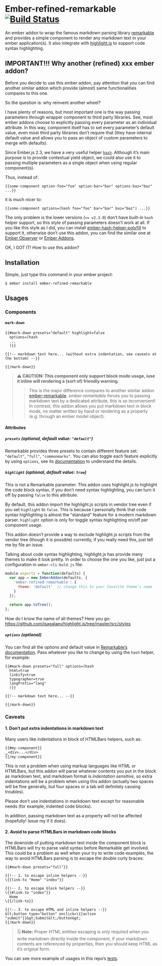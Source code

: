 # Ember-refined-remarkable [![Build Status](https://travis-ci.org/very-geek/ember-refined-remarkable.svg?branch=master)](https://travis-ci.org/very-geek/ember-refined-remarkable)

An ember addon to wrap the famous markdown parsing library [remarkable](https://github.com/jonschlinkert/remarkable) and provides a simple component to render any markdown text in your ember application(s). It also integrate with [highlight.js](https://highlightjs.org/) to support code syntax highlighting.

## IMPORTANT!!! Why another (refined) xxx ember addon?

Before you decide to use this ember addon, pay attention that you can find another similar addon which provide (almost) same functionalities compares to this one.

So the question is: why reinvent another wheel?

I have plenty of reasons, but most important one is the way passing parameters through wrapper component to third party libraries. See, most ember addons choose to explicitly passing every parameter as an individual attribute. In this way, component itself has to set every parameter’s default value, even most third party libraries don’t require that (they have internal default value and allows you to pass an object of custom parameters to merge with defaults).

Since Ember.js 2.3, we have a very useful helper [`hash`](http://emberjs.com/api/classes/Ember.Templates.helpers.html#method_hash). Although it’s main purpose is to provide contextual yield object, we could also use it to passing multiple parameters as a single object when using regular component(s).

Thus, instead of:

```htmlbars
{{some-component option-foo="foo" option-bar="bar" options-baz="baz" ...}}
```

it is much nicer to:

```htmlbars
{{some-component options=(hash foo="foo" bar="bar" baz="baz") ...}}
```

The only problem is the lower versions (`<= v2.3.0`) don’t have built-in `hash` helper support, so this style of passing parameters doesn’t work at all. If you like this style as I did, you can install [ember-hash-helper-polyfill](https://github.com/cibernox/ember-hash-helper-polyfill) to support it, otherwise don’t use this addon, you can find the similar one at [Ember Observer](https://emberobserver.com/) or [Ember Addons](https://www.emberaddons.com/).

OK, I GOT IT! How to use this addon?

## Installation

Simple, just type this command in your ember project:

```shell
$ ember install ember-refined-remarkable
```

## Usages

### Components

####  `mark-down`

```htmlbars
{{#mark-down presets="default" highlight=false
  options=(hash
  ...
  )}}

{{!-- markdown text here... (without extra indentation, see caveats at the bottom) --}}

{{/mark-down}}
```

> **⚠️ CAUTION: This component only support block mode usage, iuse it inline will rendering a (sort of) friendly warning.**
>
> > This is the major difference compares to another similar addon [ember-remarkable](https://github.com/johnotander/ember-remarkable). _ember-remarkable_ forces you to passing markdown text by a dedicated attribute, this is so inconvenient! In contrast, this addon allows you put markdown text in block mode, no matter written by hand or rendering as a property (e.g: through an ember model object).

#### Attributes

##### `presets` (optional, default value: `"default"`)

Remarkable provides three presets to contain different feature set: `"default"`, `"full"`, `"commonmarks"`. You can also toggle each feature explicitly by using `options`, see its [documentation](https://github.com/jonschlinkert/remarkable#presets) to understand the details.

##### `highlight` (optional, default value: `true`)

This is not a Remarkable parameter. This addon uses highlight.js to highlight the code block syntax, if you don’t need syntax highlighting, you can turn it off by passing `false` to this attribute.

By default, this addon import the highlight.js scripts in vendor tree even if you set `highlight` to `false`. This is because I personally think that code syntax highlighting is almost the “standard” feature for a modern markdown parser. `highlight` option is only for toggle syntax highlighting on/off per component usage.

This addon doesn’t provide a way to exclude highlight.js scripts from the vendor tree (though it is possible) currently, if you really need this, just tell me by file an issue.

Talking about code syntax highlighting, highlight.js has provide many themes to make it look pretty. In order to choose the one you like, just put a configuration in `ember-cli-buld.js` file:

```javascript
module.exports = function(defaults) {
  var app = new EmberAddon(defaults, {
    'ember-refined-remarkable': {
      theme: 'default'  // change this to your favorite theme’s name
    }
  });

  return app.toTree();
};
```

How do I know the name of all themes? Here you go: https://github.com/isagalaev/highlight.js/tree/master/src/styles

##### `options` (optional)

You can find all the options and default value in [Remarkable’s documentation](https://github.com/jonschlinkert/remarkable#options). Pass whatever you like to change by using the `hash` helper, for example:

```htmlbars
{{#mark-down presets="full" options=(hash
  html=true
  linkify=true
  typographer=true
  langPrefix="lang"
  )}}

{{!-- markdown text here... --}}

{{/mark-down}}
```

### Caveats

#### 1. Don’t put extra indentations in markdown text

Many users like indentations in block of HTMLBars helpers, such as:

```htmlbars
{{#my-component}}
˽˽<div>...</div>
{{/my-component}}
```

This is not a problem when using markup languages like HTML or HTMLBars, but this addon will parse whatever contents you put in the block as markdown text, and markdown format is _indentation sensitive_, so extra indentations will be a problem when using this addon (actually two spaces will be fine generally, but four spaces or a tab will definitely causing troubles).

Please don’t use indentations in markdown text except for reasonable needs (for example, indented code blocks).

In addition, passing markdown text as a property will not be affected (hopefully! Issue my if it does).

#### 2. Avoid to parse HTMLBars in markdown code blocks

The downside of putting markdown text inside the component block is HTMLBars will try to parse valid syntax before Remarkable get involved. This could be a problem as well when your try to write code examples, the way to avoid HTMLBars parsing is to escape the double curly braces:

```htmlbars
{{#mark-down presets="full"}}

{{!-- 1. to escape inline helpers --}}
\{{link-to "Home" "index"}}

{{!-- 2. to escape block helpers --}}
\{{#link-to "index"}}
  Home
\{{/link-to}}

{{!-- 3. to escape HTML and inline helpers --}}
&lt;button type="button" onclick=\{{action "submit"}}&gt;Submit&lt;/button&gt;
{{/mark-down}}
```

> 🗒 **Note:** Proper HTML entities escaping is only required when you write markdown directly inside the component, if your markdown contents are referenced by properties, then you should keep HTML as it’s original form.

You can see more example of usages in this repo’s [tests](tests/integration/components/mark-down-test.js).
